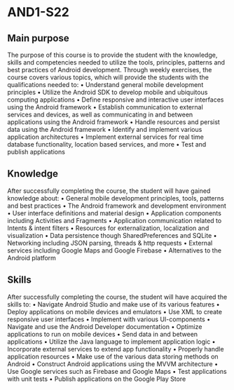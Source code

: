 # AND1-S22


## Main purpose
The purpose of this course is to provide the student with the knowledge, skills and competencies needed to utilize the tools,
principles, patterns and best practices of Android development. Through weekly exercises, the course covers various topics,
which will provide the students with the qualifications needed to:
• Understand general mobile development principles
• Utilize the Android SDK to develop mobile and ubiquitous computing applications
• Define responsive and interactive user interfaces using the Android framework
• Establish communication to external services and devices, as well as communicating in and between applications
using the Android framework
• Handle resources and persist data using the Android framework
• Identify and implement various application architectures
• Implement external services for real time database functionality, location based services, and more
• Test and publish applications


## Knowledge
After successfully completing the course, the student will have gained knowledge about:
• General mobile development principles, tools, patterns and best practices
• The Android framework and development environment
• User interface definitions and material design
• Application components including Activities and Fragments
• Application communication related to Intents & intent filters
• Resources for externalization, localization and visualization
• Data persistence though SharedPreferences and SQLite
• Networking including JSON parsing, threads & http requests
• External services including Google Maps and Google Firebase
• Alternatives to the Android platform


## Skills
After successfully completing the course, the student will have acquired the skills to:
• Navigate Android Studio and make use of its various features
• Deploy applications on mobile devices and emulators
• Use XML to create responsive user interfaces
• Implement with various UI-components
• Navigate and use the Android Developer documentation
• Optimize applications to run on mobile devices
• Send data in and between applications
• Utilize the Java language to implement application logic
• Incorporate external services to extend app functionality
• Properly handle application resources
• Make use of the various data storing methods on Android
• Construct Android applications using the MVVM architecture
• Use Google services such as Firebase and Google Maps
• Test applications with unit tests
• Publish applications on the Google Play Store
